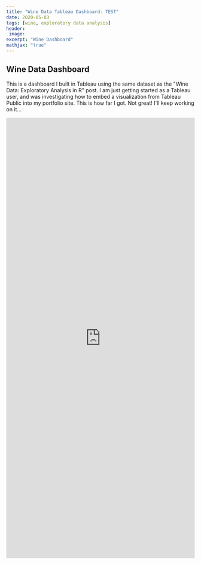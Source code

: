 ```yaml
---
title: "Wine Data Tableau Dashboard: TEST"
date: 2020-05-03
tags: [wine, exploratory data analysis]
header:
 image:
excerpt: "Wine Dashboard"
mathjax: "true"
---
```


## Wine Data Dashboard

This is a dashboard I built in Tableau using the same dataset as the "Wine Data: Exploratory Analysis in R" post.  I am just getting started as a Tableau user, and was investigating how to embed a visualization from Tableau Public into my portfolio site.  This is how far I got.  Not great!  I'll keep working on it...
 
<center>

<iframe src="https://public.tableau.com/views/WineEnthusiastReviewData/Dashboard1?:showVizHome=no&amp;:embed=true" width="100%" height="1177" frameborder="0">

</iframe>

</center>

